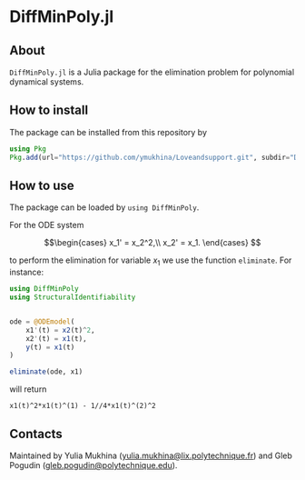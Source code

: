 # DiffMinPoly.jl

## About

`DiffMinPoly.jl` is a Julia package for the elimination problem for polynomial dynamical systems.

## How to install

The package can be installed from this repository by

```julia
using Pkg
Pkg.add(url="https://github.com/ymukhina/Loveandsupport.git", subdir="DiffMinPoly")
```

## How to use

The package can be loaded by `using DiffMinPoly`.

For the ODE system 
``` math 
\begin{cases} 
    x_1' = x_2^2,\\
    x_2' = x_1.
    \end{cases} 
```
to perform the elimination for variable $x_1$ we use the function `eliminate`. 
For instance:

```julia
using DiffMinPoly
using StructuralIdentifiability


ode = @ODEmodel(
    x1'(t) = x2(t)^2,
    x2'(t) = x1(t),
    y(t) = x1(t)
)

eliminate(ode, x1)
```
will return

```
x1(t)^2*x1(t)^(1) - 1//4*x1(t)^(2)^2
```



## Contacts

Maintained by Yulia Mukhina (yulia.mukhina@lix.polytechnique.fr) and Gleb Pogudin (gleb.pogudin@polytechnique.edu).